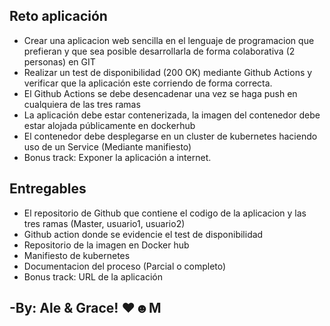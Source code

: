 ## Reto aplicación

- Crear una aplicacion web sencilla en el lenguaje de programacion que prefieran y que sea posible desarrollarla de forma colaborativa (2 personas) en GIT
- Realizar un test de disponibilidad (200 OK) mediante Github Actions y verificar que la aplicación este corriendo de forma correcta.
- El Github Actions se debe desencadenar una vez se haga push en cualquiera de las tres ramas
- La aplicación debe estar contenerizada, la imagen del contenedor debe estar alojada públicamente en dockerhub
- El contenedor debe desplegarse en un cluster de kubernetes haciendo uso de un Service (Mediante manifiesto)
- Bonus track: Exponer la aplicación a internet.

## Entregables

- El repositorio de Github que contiene el codigo de la aplicacion y las tres ramas (Master, usuario1, usuario2)
- Github action donde se evidencie el test de disponibilidad
- Repositorio de la imagen en Docker hub
- Manifiesto de kubernetes
- Documentacion del proceso (Parcial o completo)
- Bonus track: URL de la aplicación

## -By: Ale & Grace! ♥☻M
